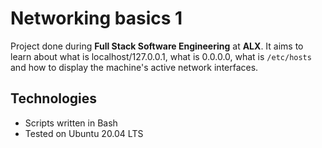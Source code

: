# Networking basics 1
Project done during **Full Stack Software Engineering** at **ALX**. It aims to learn about what is localhost/127.0.0.1, what is 0.0.0.0, what is `/etc/hosts` and how to display the machine's active network interfaces.

## Technologies
* Scripts written in Bash 
* Tested on Ubuntu 20.04 LTS
